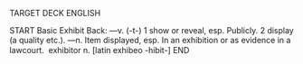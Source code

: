 TARGET DECK
ENGLISH

START
Basic
Exhibit
Back: —v. (-t-) 1 show or reveal, esp. Publicly. 2 display (a quality etc.). —n. Item displayed, esp. In an exhibition or as evidence in a lawcourt.  exhibitor n. [latin exhibeo -hibit-]
END
